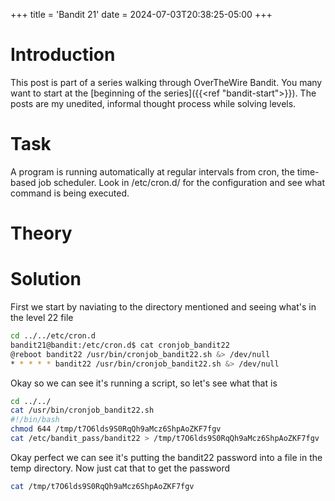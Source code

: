+++
title = 'Bandit 21'
date = 2024-07-03T20:38:25-05:00
+++

# Introduction

This post is part of a series walking through OverTheWire Bandit. You many want to start at the [beginning of the series]({{<ref "bandit-start">}}). The posts are my unedited, informal thought process while solving levels.

# Task

A program is running automatically at regular intervals from cron, the time-based job scheduler. Look in /etc/cron.d/ for the configuration and see what command is being executed.

# Theory

# Solution

First we start by naviating to the directory mentioned and seeing what's in the level 22 file

```bash
cd ../../etc/cron.d
bandit21@bandit:/etc/cron.d$ cat cronjob_bandit22
@reboot bandit22 /usr/bin/cronjob_bandit22.sh &> /dev/null
* * * * * bandit22 /usr/bin/cronjob_bandit22.sh &> /dev/null
```

Okay so we can see it's running a script, so let's see what that is

```bash
cd ../../
cat /usr/bin/cronjob_bandit22.sh
#!/bin/bash
chmod 644 /tmp/t7O6lds9S0RqQh9aMcz6ShpAoZKF7fgv
cat /etc/bandit_pass/bandit22 > /tmp/t7O6lds9S0RqQh9aMcz6ShpAoZKF7fgv
```

Okay perfect we can see it's putting the bandit22 password into a file in the temp directory. Now just cat that to get the password

```bash
cat /tmp/t7O6lds9S0RqQh9aMcz6ShpAoZKF7fgv
```
